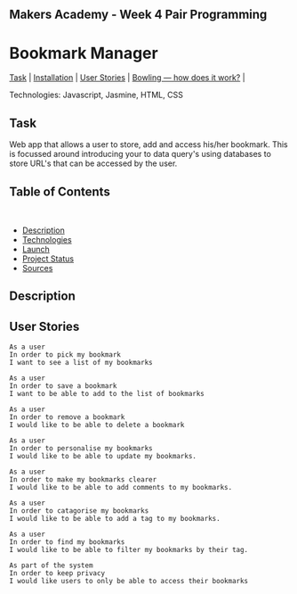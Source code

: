 ## Makers Academy - Week 4 Pair Programming

Bookmark Manager
=================

[Task](#Task) | [Installation](#Installation) | [User Stories](#User) | [Bowling — how does it work?](#Bowling) |

Technologies: Javascript, Jasmine, HTML, CSS

## Task

Web app that allows a user to store, add and access his/her bookmark. This is focussed around introducing your to data query's using databases to store URL's that can be accessed by the user.

## Table of Contents
​
* [Description](#introduction)
* [Technologies](#technologies)
* [Launch](#launch)
* [Project Status](#project-status)
* [Sources](#sources)

## Description

## <a name="User">User Stories</a>
```
As a user
In order to pick my bookmark
I want to see a list of my bookmarks
```

```
As a user
In order to save a bookmark
I want to be able to add to the list of bookmarks
```

```
As a user
In order to remove a bookmark
I would like to be able to delete a bookmark
```

```
As a user
In order to personalise my bookmarks
I would like to be able to update my bookmarks.
```

```
As a user
In order to make my bookmarks clearer
I would like to be able to add comments to my bookmarks.
```

```
As a user
In order to catagorise my bookmarks
I would like to be able to add a tag to my bookmarks.
```

```
As a user
In order to find my bookmarks
I would like to be able to filter my bookmarks by their tag. 
```

```
As part of the system
In order to keep privacy
I would like users to only be able to access their bookmarks
```

